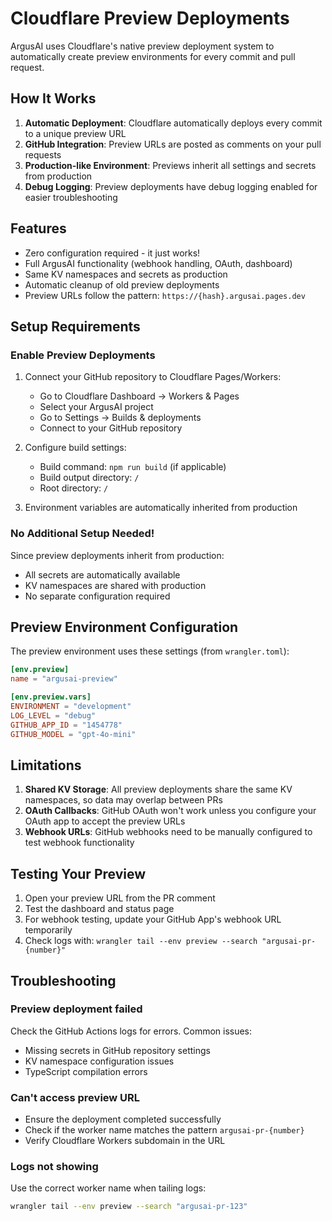 # Cloudflare Preview Deployments

ArgusAI uses Cloudflare's native preview deployment system to automatically create preview environments for every commit and pull request.

## How It Works

1. **Automatic Deployment**: Cloudflare automatically deploys every commit to a unique preview URL
2. **GitHub Integration**: Preview URLs are posted as comments on your pull requests
3. **Production-like Environment**: Previews inherit all settings and secrets from production
4. **Debug Logging**: Preview deployments have debug logging enabled for easier troubleshooting

## Features

- Zero configuration required - it just works!
- Full ArgusAI functionality (webhook handling, OAuth, dashboard)
- Same KV namespaces and secrets as production
- Automatic cleanup of old preview deployments
- Preview URLs follow the pattern: `https://{hash}.argusai.pages.dev`

## Setup Requirements

### Enable Preview Deployments

1. Connect your GitHub repository to Cloudflare Pages/Workers:
   - Go to Cloudflare Dashboard → Workers & Pages
   - Select your ArgusAI project
   - Go to Settings → Builds & deployments
   - Connect to your GitHub repository

2. Configure build settings:
   - Build command: `npm run build` (if applicable)
   - Build output directory: `/`
   - Root directory: `/`

3. Environment variables are automatically inherited from production

### No Additional Setup Needed!

Since preview deployments inherit from production:
- All secrets are automatically available
- KV namespaces are shared with production
- No separate configuration required

## Preview Environment Configuration

The preview environment uses these settings (from `wrangler.toml`):

```toml
[env.preview]
name = "argusai-preview"

[env.preview.vars]
ENVIRONMENT = "development"
LOG_LEVEL = "debug"
GITHUB_APP_ID = "1454778"
GITHUB_MODEL = "gpt-4o-mini"
```

## Limitations

1. **Shared KV Storage**: All preview deployments share the same KV namespaces, so data may overlap between PRs
2. **OAuth Callbacks**: GitHub OAuth won't work unless you configure your OAuth app to accept the preview URLs
3. **Webhook URLs**: GitHub webhooks need to be manually configured to test webhook functionality

## Testing Your Preview

1. Open your preview URL from the PR comment
2. Test the dashboard and status page
3. For webhook testing, update your GitHub App's webhook URL temporarily
4. Check logs with: `wrangler tail --env preview --search "argusai-pr-{number}"`

## Troubleshooting

### Preview deployment failed

Check the GitHub Actions logs for errors. Common issues:
- Missing secrets in GitHub repository settings
- KV namespace configuration issues
- TypeScript compilation errors

### Can't access preview URL

- Ensure the deployment completed successfully
- Check if the worker name matches the pattern `argusai-pr-{number}`
- Verify Cloudflare Workers subdomain in the URL

### Logs not showing

Use the correct worker name when tailing logs:
```bash
wrangler tail --env preview --search "argusai-pr-123"
```